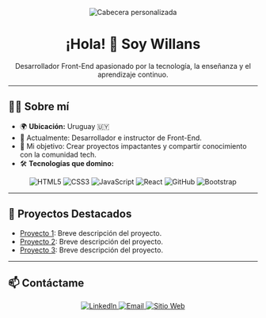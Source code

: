 <!-- Imagen de cabecera -->
<p align="center">
  <img src="[https://via.placeholder.com/1200x400?text=Tu+Imagen+de+Cabecera](https://png.pngtree.com/thumb_back/fh260/background/20230611/pngtree-screenshotsaturday-image_2937739.jpg)" alt="Cabecera personalizada">
</p>

<!-- Título principal -->
<h1 align="center">¡Hola! 👋 Soy Willans</h1>

<!-- Texto de presentación -->
<p align="center">
  Desarrollador Front-End apasionado por la tecnología, la enseñanza y el aprendizaje continuo.
</p>

---

<!-- Sobre mí -->

## 🧑‍💻 Sobre mí

- 🌍 **Ubicación:** Uruguay 🇺🇾
- 💼 Actualmente: Desarrollador e instructor de Front-End.
- 🎯 Mi objetivo: Crear proyectos impactantes y compartir conocimiento con la comunidad tech.
- 🛠️ **Tecnologías que domino:**

<p align="center">
  <!-- Logos de tecnologías -->
  <img src="https://img.shields.io/badge/HTML5-E34F26?style=for-the-badge&logo=html5&logoColor=white" alt="HTML5">
  <img src="https://img.shields.io/badge/CSS3-1572B6?style=for-the-badge&logo=css3&logoColor=white" alt="CSS3">
  <img src="https://img.shields.io/badge/JavaScript-F7DF1E?style=for-the-badge&logo=javascript&logoColor=black" alt="JavaScript">
  <img src="https://img.shields.io/badge/React-61DAFB?style=for-the-badge&logo=react&logoColor=black" alt="React">
  <img src="https://img.shields.io/badge/GitHub-181717?style=for-the-badge&logo=github&logoColor=white" alt="GitHub">
  <img src="https://img.shields.io/badge/Bootstrap-563D7C?style=for-the-badge&logo=bootstrap&logoColor=white" alt="Bootstrap">
</p>

---

<!-- Proyectos -->

## 🌟 Proyectos Destacados

- [Proyecto 1](#): Breve descripción del proyecto.
- [Proyecto 2](#): Breve descripción del proyecto.
- [Proyecto 3](#): Breve descripción del proyecto.

---

<!-- Contacto -->

## 📫 Contáctame

<p align="center">
  <a href="https://www.linkedin.com/in/tuusuario/">
    <img src="https://img.shields.io/badge/LinkedIn-0A66C2?style=for-the-badge&logo=linkedin&logoColor=white" alt="LinkedIn">
  </a>
  <a href="mailto:tuemail@gmail.com">
    <img src="https://img.shields.io/badge/Email-D14836?style=for-the-badge&logo=gmail&logoColor=white" alt="Email">
  </a>
  <a href="https://tusitioweb.com/">
      <img src="https://img.shields.io/badge/Web-4285F4?style=for-the-badge&logo=google-chrome&logoColor=white" alt="Sitio Web">
  </a>
</p>
